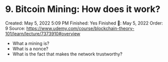 # 9. Bitcoin Mining: How does it work?

Created: May 5, 2022 5:09 PM
Finished: Yes
Finished 📅: May 5, 2022
Order: 9
Source: https://www.udemy.com/course/blockchain-theory-101/learn/lecture/7373910#overview

- What a mining is?
- What is a nonce?
- What is the fact that makes the network trustworthy?
